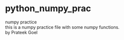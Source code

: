 # python_numpy_prac

numpy practice
<br>
this is a numpy practice file with some numpy functions.
<br>
by Prateek Goel
